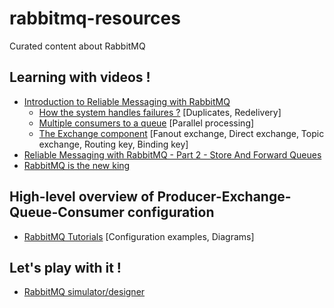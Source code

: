 # rabbitmq-resources
Curated content about RabbitMQ

## Learning with videos !

* [Introduction to Reliable Messaging with RabbitMQ ](https://www.youtube.com/watch?v=XjuiZM7JzPw)
  * [How the system handles failures ?](https://youtu.be/XjuiZM7JzPw?t=4m47s) [Duplicates, Redelivery]
  * [Multiple consumers to a queue](https://youtu.be/XjuiZM7JzPw?t=8m27s) [Parallel processing]
  * [The Exchange component](https://youtu.be/XjuiZM7JzPw?t=10m21s) [Fanout exchange, Direct exchange, Topic exchange, Routing key, Binding key]
* [Reliable Messaging with RabbitMQ - Part 2 - Store And Forward Queues](https://youtu.be/Dg6k4PR-a6w)
* [RabbitMQ is the new king](https://www.youtube.com/watch?v=kA8rPIDa388)

## High-level overview of Producer-Exchange-Queue-Consumer configuration
 * [RabbitMQ Tutorials](https://www.rabbitmq.com/getstarted.html) [Configuration examples, Diagrams]

## Let's play with it !

* [RabbitMQ simulator/designer](http://tryrabbitmq.com/)
